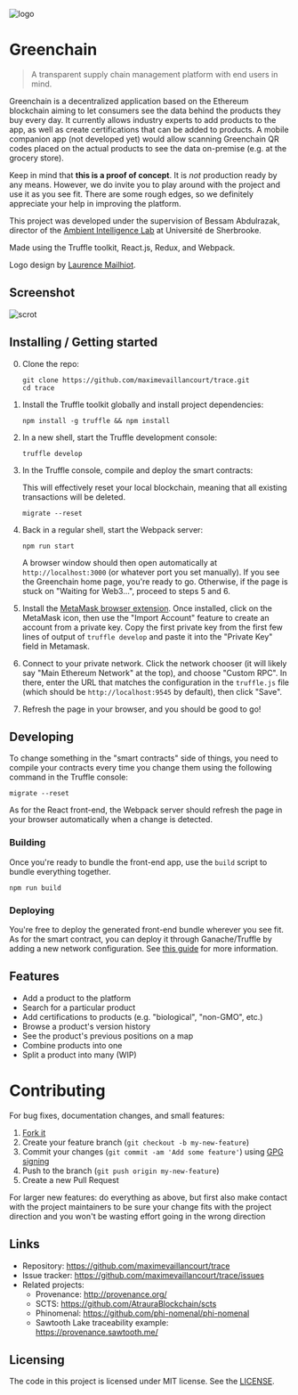 ![logo](https://user-images.githubusercontent.com/8457808/38818082-db3aea62-4167-11e8-8e59-7af47131c087.png)

# Greenchain

> A transparent supply chain management platform with end users in mind.

Greenchain is a decentralized application based on the Ethereum blockchain aiming to
let consumers see the data behind the products they buy every day. It currently 
allows industry experts to add products to the app, as well as create certifications
that can be added to products. A mobile companion app (not developed yet) would 
allow scanning Greenchain QR codes placed on the actual products to see the data
on-premise (e.g. at the grocery store).

Keep in mind that **this is a proof of concept**. It is *not* production ready by any means. However, we do invite you to play around with the project and use it as you see fit. There are some rough edges, so we definitely appreciate your help in improving the platform.

This project was developed under the supervision of Bessam Abdulrazak, director of the [Ambient Intelligence Lab](https://ami.usherbrooke.ca/welcome/en-lab/) at Université de Sherbrooke.

Made using the Truffle toolkit, React.js, Redux, and Webpack.

Logo design by [Laurence Mailhiot](https://twitter.com/mailhiotlaur).

## Screenshot

![scrot](https://user-images.githubusercontent.com/8457808/38819232-d35aed1e-4168-11e8-90e7-1d74fe726729.png)

## Installing / Getting started

0. Clone the repo:

    ```shell
    git clone https://github.com/maximevaillancourt/trace.git
    cd trace
    ```
    
1. Install the Truffle toolkit globally and install project dependencies:

    ```shell
    npm install -g truffle && npm install
    ```

2. In a new shell, start the Truffle development console:

    ```shell
    truffle develop
    ```

3. In the Truffle console, compile and deploy the smart contracts:

    This will effectively reset your local blockchain, meaning that all existing transactions will be deleted.

    ```shell
    migrate --reset
    ```

4. Back in a regular shell, start the Webpack server:

    ```shell
    npm run start
    ```

    A browser window should then open automatically at `http://localhost:3000` (or whatever port you set manually). If you see the Greenchain home page, you're ready to go. Otherwise, if the page is stuck on "Waiting for Web3...", proceed to steps 5 and 6. 

5.  Install the [MetaMask browser extension](https://metamask.io/). Once installed, click on the MetaMask icon, then use the "Import Account" feature to create an account from a private key. Copy the first private key from the first few lines of output of `truffle develop` and paste it into the "Private Key" field in Metamask.

6.  Connect to your private network. Click the network chooser (it will likely say "Main Ethereum Network" at the top), and choose "Custom RPC". In there, enter the URL that matches the configuration in the `truffle.js` file (which should be `http://localhost:9545` by default), then click "Save".

7. Refresh the page in your browser, and you should be good to go!

## Developing

To change something in the "smart contracts" side of things, you need to compile your contracts every time you change them
using the following command in the Truffle console:

```shell
migrate --reset
```

As for the React front-end, the Webpack server should refresh the page in your browser automatically when a change is detected.

### Building

Once you're ready to bundle the front-end app, use the `build` script to bundle everything together.

```shell
npm run build
```

### Deploying

You're free to deploy the generated front-end bundle wherever you see fit. As for the smart contract, you can deploy it through Ganache/Truffle by adding a new network configuration. See [this guide](http://truffleframework.com/tutorials/deploying-to-the-live-network) for more information.

## Features

* Add a product to the platform
* Search for a particular product
* Add certifications to products (e.g. "biological", "non-GMO", etc.)
* Browse a product's version history
* See the product's previous positions on a map
* Combine products into one
* Split a product into many (WIP)

# Contributing

For bug fixes, documentation changes, and small features:  

1. [Fork it](https://github.com/maximevaillancourt/trace/fork)
2. Create your feature branch (`git checkout -b my-new-feature`)  
3. Commit your changes (`git commit -am 'Add some feature'`) using [GPG signing](https://help.github.com/articles/signing-commits-using-gpg/)
4. Push to the branch (`git push origin my-new-feature`)  
5. Create a new Pull Request

For larger new features: do everything as above, but first also make contact with the project maintainers to be sure your change fits with the project direction and you won't be wasting effort going in the wrong direction

## Links

- Repository: https://github.com/maximevaillancourt/trace
- Issue tracker: https://github.com/maximevaillancourt/trace/issues
- Related projects:
  - Provenance: http://provenance.org/
  - SCTS: https://github.com/AtrauraBlockchain/scts
  - Phinomenal: https://github.com/phi-nomenal/phi-nomenal
  - Sawtooth Lake traceability example: https://provenance.sawtooth.me/

## Licensing

The code in this project is licensed under MIT license. See the [LICENSE](LICENSE).
